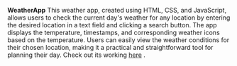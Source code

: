 **WeatherApp**
This weather app, created using HTML, CSS, and JavaScript, allows users to check the current day's weather for any location by entering the desired location in a text field and clicking a search button. The app displays the temperature, timestamps, and corresponding weather icons based on the temperature. Users can easily view the weather conditions for their chosen location, making it a practical and straightforward tool for planning their day.
Check out its working [here](file:///F:/WeatherApp/index.html) .
